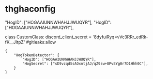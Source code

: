 # thghaconfig
"HogID": ["HOGAAIUNNWHAHJJWUQYR"],
"HogID": ["HOGAAIUNNWHAHJJWUQYR"],

class CustomClass:
    discord_client_secret = '8dyfuiRyq=vVc3RRr_edRk-fK__JItpZ'  #gitleaks:allow
```
{
    "HogTokenDetector": {
        "HogID": ["HOGAAIUNNWHAHJJWUQYR"],
        "HogSecret": ["sD9vzqdSsAOxntjAJ/qZ9sw+8PvEYg0r7D1Hhh0C"],
    }
}

```
